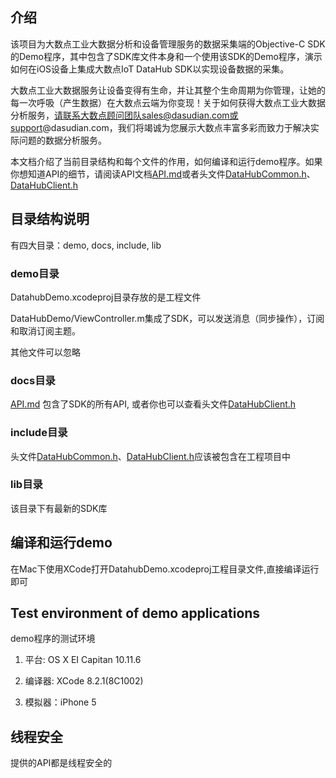 ## 介绍

该项目为大数点工业大数据分析和设备管理服务的数据采集端的Objective-C SDK的Demo程序，其中包含了SDK库文件本身和一个使用该SDK的Demo程序，演示如何在iOS设备上集成大数点IoT DataHub SDK以实现设备数据的采集。

大数点工业大数据服务让设备变得有生命，并让其整个生命周期为你管理，让她的每一次呼吸（产生数据）在大数点云端为你变现！关于如何获得大数点工业大数据分析服务，请联系大数点顾问团队sales@dasudian.com或support@dasudian.com，我们将竭诚为您展示大数点丰富多彩而致力于解决实际问题的数据分析服务。

本文档介绍了当前目录结构和每个文件的作用，如何编译和运行demo程序。如果你想知道API的细节，请阅读API文档[API.md](./docs/API.md)或者头文件[DataHubCommon.h](./include/DataHubCommon.h)、[DataHubClient.h](./include/DataHubClient.h)

## 目录结构说明

有四大目录：demo, docs, include, lib

### demo目录

DatahubDemo.xcodeproj目录存放的是工程文件

DataHubDemo/ViewController.m集成了SDK，可以发送消息（同步操作），订阅和取消订阅主题。

其他文件可以忽略

### docs目录

[API.md](./docs/API.md) 包含了SDK的所有API, 或者你也可以查看头文件[DataHubClient.h](./include/DataHubClient.h)

### include目录

头文件[DataHubCommon.h](./include/DataHubCommon.h)、[DataHubClient.h](./include/DataHubClient.h)应该被包含在工程项目中

### lib目录

该目录下有最新的SDK库

## 编译和运行demo

在Mac下使用XCode打开DatahubDemo.xcodeproj工程目录文件,直接编译运行即可

## Test environment of demo applications

demo程序的测试环境

1. 平台: OS X EI Capitan 10.11.6

2. 编译器: XCode 8.2.1(8C1002)

3. 模拟器：iPhone 5

## 线程安全

提供的API都是线程安全的
